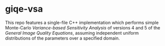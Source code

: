 # giqe-vsa

This repo features a single-file C++ implementation which performs simple
Monte-Carlo _Variance-based Sensitivity Analysis_ of versions 4 and 5 of the 
_General Image Quality Equations_, assuming independent uniform distributions 
of the parameters over a specified domain.

